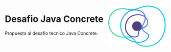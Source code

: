<a href="https://concrete.com.br/"><img src=".github/concrete_symbol.png" width="180px" align="right" /></a>

# Desafio Java Concrete

Propuesta al desafio tecnico Java Concrete.

